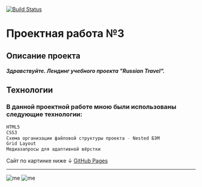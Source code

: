 [![Build Status](https://i.imgur.com/uwDEk7j.png)](https://praktikum.yandex.ru/profile/web/)
# Проектная работа №3
## Описание проекта

##### Здравствуйте. Лендинг учебного проекта "Russian Travel". 

## Технологии
### В данной проектной работе мною были использованы следующие технологии:
```sh
HTML5
CSS3
Схема организации файловой структуры проекта - Nested БЭМ
Grid Layout
Медиазапросы для адаптивной вёрстки
```

Сайт по картинке ниже ↓
[GitHub Pages](https://m3rcyk1ng.github.io/russian-travel/index.html)


______________________
![me](https://img.shields.io/badge/-©%202021.-blue) ![me](https://img.shields.io/badge/-Vova%20Gridnev-blue)
